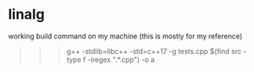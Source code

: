 # linalg

working build command on my machine (this is mostly for my reference)
>>> g++  -stdlib=libc++ -std=c++17 -g tests.cpp  $(find src -type f -iregex ".*\.cpp") -o a
